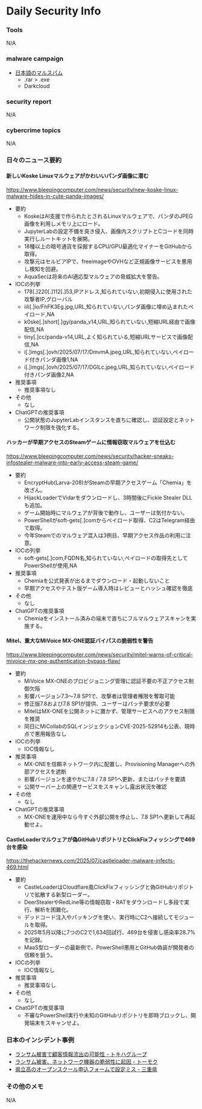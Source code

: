 # Daily Security Info

### Tools
N/A

### malware campaign
- [日本語のマルスパム](https://x.com/bomccss/status/1948331077011149204)
    - .rar > .exe
    - Darkcloud

### security report
N/A

### cybercrime topics
N/A

### 日々のニュース要約

#### 新しいKoske Linuxマルウェアがかわいいパンダ画像に潜む
https://www.bleepingcomputer.com/news/security/new-koske-linux-malware-hides-in-cute-panda-images/

- 要約
    - KoskeはAI支援で作られたとされるLinuxマルウェアで、パンダのJPEG画像を利用しメモリ上にロード。
    - JupyterLabの設定不備を突き侵入、画像内スクリプトとCコードを同時実行しルートキットを展開。
    - 18種以上の暗号通貨を採掘するCPU/GPU最適化マイナーをGitHubから取得。
    - 攻撃元はセルビアIPで、freeimageやOVHなど正規画像サービスを悪用し検知を回避。
    - AquaSecは将来のAI適応型マルウェアの脅威拡大を警告。
- IOCの列挙
    - 178[.]220[.]112[.]53,IPアドレス,知られていない,初期侵入に使用された攻撃者IP,グローバル
    - iili[.]io/FhFK3Eg.jpg,URL,知られていない,パンダ画像に埋め込まれたペイロード,NA
    - k0ske[.]short[.]gy/panda_v14,URL,知られていない,短縮URL経由で画像配信,NA
    - tiny[.]cc/panda-v14,URL,よく知られている,短縮URLサービスで画像配信,NA
    - i[.]imgs[.]ovh/2025/07/17/DmvmA.jpeg,URL,知られていない,ペイロード付きパンダ画像1,NA
    - i[.]imgs[.]ovh/2025/07/17/DGlLc.jpeg,URL,知られていない,ペイロード付きパンダ画像2,NA
- 推奨事項
    - 推奨事項なし
- その他
    - なし
- ChatGPTの推奨事項
    - 公開状態のJupyterLabインスタンスを直ちに確認し、認証設定とネットワーク制限を強化する。

#### ハッカーが早期アクセスのSteamゲームに情報窃取マルウェアを仕込む
https://www.bleepingcomputer.com/news/security/hacker-sneaks-infostealer-malware-into-early-access-steam-game/

- 要約
    - EncryptHub(Larva-208)がSteamの早期アクセスゲーム「Chemia」を改ざん。
    - HijackLoaderでVidarをダウンロードし、3時間後にFickle Stealer DLLも追加。
    - ゲーム開始時にマルウェアが背後で動作し、ユーザーは気付かない。
    - PowerShellがsoft-gets[.]comからペイロード取得、C2はTelegram経由で取得。
    - 今年Steamでのマルウェア混入は3例目、早期アクセス作品の利用に注意。
- IOCの列挙
    - soft-gets[.]com,FQDN名,知られていない,ペイロードの取得先としてPowerShellが使用,NA
- 推奨事項
    - Chemiaを公式発表が出るまでダウンロード・起動しないこと
    - 早期アクセスやテスト版ゲーム導入時はレビューとハッシュ確認を徹底
- その他
    - なし
- ChatGPTの推奨事項
    - Chemiaをインストール済みの端末で直ちにフルマルウェアスキャンを実施する。

#### Mitel、重大なMiVoice MX-ONE認証バイパスの脆弱性を警告
https://www.bleepingcomputer.com/news/security/mitel-warns-of-critical-mivoice-mx-one-authentication-bypass-flaw/

- 要約
    - MiVoice MX-ONEのプロビジョニング管理に認証不要の不正アクセス制御欠陥
    - 影響バージョン7.3〜7.8 SP1で、攻撃者は管理者権限を奪取可能
    - 修正版7.8および7.8 SP1が提供、ユーザーはパッチ要求が必要
    - MitelはMX-ONEを公開ネットに置かず、管理サービスへのアクセス制限を推奨
    - 同日にMiCollabのSQLインジェクションCVE-2025-52914も公表、現時点で悪用報告なし
- IOCの列挙
    - IOC情報なし
- 推奨事項
    - MX-ONEを信頼ネットワーク内に配置し、Provisioning Managerへの外部アクセスを遮断
    - 影響バージョンを速やかに7.8 / 7.8 SP1へ更新、またはパッチを要請
    - 公開サーバー上の関連サービスをスキャンし露出状況を確認
- その他
    - なし
- ChatGPTの推奨事項
    - MX-ONEを運用中なら今すぐ外部公開を停止し、7.8 SP1へ更新して再起動せよ。

#### CastleLoaderマルウェアが偽GitHubリポジトリとClickFixフィッシングで469台を感染
https://thehackernews.com/2025/07/castleloader-malware-infects-469.html

- 要約
    - CastleLoaderはCloudflare風ClickFixフィッシングと偽GitHubリポジトリで拡散する新型ローダー。
    - DeerStealerやRedLine等の情報窃取・RATをダウンロードし多段で実行、解析を困難化。
    - デッドコード注入やパッキングを使い、実行時にC2へ接続してモジュールを取得。
    - 2025年5月以降に7つのC2で1,634回試行、469台を侵害し感染率28.7%を記録。
    - MaaS型ローダーの最新例で、PowerShell悪用とGitHub偽装が開発者の信頼を狙う。
- IOCの列挙
    - IOC情報なし
- 推奨事項
    - 推奨事項なし
- その他
    - なし
- ChatGPTの推奨事項
    - 不審なPowerShell実行や未知のGitHubリポジトリを即時ブロックし、開発端末をスキャンせよ。

### 日本のインシデント事例
- [ランサム被害で顧客情報流出の可能性 - トキハグループ](https://www.security-next.com/172651)
- [ランサム被害、ネットワーク機器の脆弱性に起因 - トーモク](https://www.security-next.com/172657)
- [県立高のオープンスクール申込フォームで設定ミス - 三重県](https://www.security-next.com/172282)

### その他のメモ
N/A
